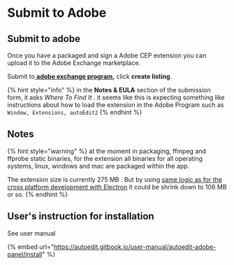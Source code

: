 # Submit to Adobe

## Submit to adobe 

Once you have a packaged and sign a Adobe CEP extension you can upload it to the Adobe Exchange marketplace.

Submit to[ **adobe exchange program**](https://partners.adobe.com/exchangeprogram/creativecloud/appslist.html)**,** click **create listing**.

{% hint style="info" %}
in the **Notes & EULA** section of the submission form, it asks _Where To Find It ._ it seems like this is expecting something like instructions about how to load the extension in the Adobe Program such as `Window, Extensions, autoEdit2`
{% endhint %}

## Notes

{% hint style="warning" %}
at the moment in packaging, ffmpeg and ffprobe static binaries, for the extension all binaries for all operating systems, linux, windows and mac are packaged within the app. 

The extension size is currently 275 MB . But by using [same logic as for the cross platform development with Electron](../../appendix/ffmpeg-and-ffprobe-in-electron.md) it could be shrink down to 106 MB or so.
{% endhint %}

## User's instruction for installation

See user manual 

{% embed url="https://autoedit.gitbook.io/user-manual/autoedit-adobe-panel/install" %}

